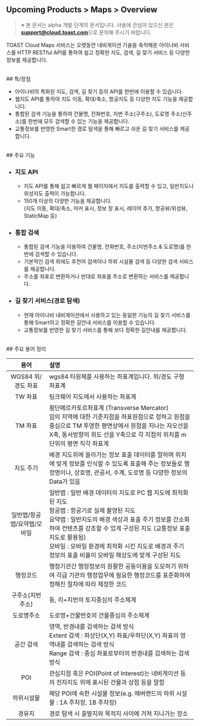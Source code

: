 ## Upcoming Products > Maps > Overview

> ※ 본 문서는 alpha 개발 단계의 문서입니다.
> 사용에 관심이 있으신 분은 **support@cloud.toast.com**으로 문의해 주시기 바랍니다.


TOAST Cloud Maps 서비스는 오랫동안 내비게이션 기술을 축적해온 아이나비 서비스를 HTTP RESTful API를 통하여 쉽고 정확한 지도, 검색, 길 찾기 서비스 등 다양한 정보를 제공합니다.

<br>
## 특/장점

- 아이나비의 특화된 지도, 검색, 길 찾기 등의 API를 한번에 이용할 수 있습니다.
- 웹지도 API를 통하여 지도 이동, 확대/축소, 항공지도 등 다양한 지도 기능을 제공합니다.
- 통합된 검색 기능을 통하여 건물명, 전화번호, 지번 주소(구주소), 도로명 주소(신주소)를 한번에 모두 검색할 수 있는 기능을 제공합니다.
- 교통정보를 반영한 Smart한 경로 탐색을 통해 빠르고 쉬운 길 찾기 서비스를 제공합니다.


<br>
## 주요 기능

- ### 지도  API

	- 지도 API를 통해 쉽고 빠르게 웹 페이지에서 지도를 출력할 수 있고, 일반지도나 위성지도 출력이 가능합니다.
	- 150개 이상의 다양한 기능을 제공합니다. <br>(지도 이동, 확대/축소, 마커 표시, 정보 창 표시, 레이어 추가, 항공뷰/위성뷰, StaticMap 등)



- ### 통합 검색

	- 통합된 검색 기능을 이용하여 건물명, 전화번호, 주소(지번주소 & 도로명)를  한번에 검색할 수 있습니다.
	- 기본적인 검색 외에도 추천어 검색이나 하위 시설물 검색 등 다양한 검색 서비스를 제공합니다.
	- 주소를 좌표로 변환하거나 반대로 좌표를 주소로 변환하는 서비스를 제공합니다.


- ### 길 찾기 서비스(경로 탐색)

	- 현재 아이나비 내비게이션에서 사용하고 있는 동일한 기능의 길 찾기 서비스를 통해 Smart하고 정확한 길안내 서비스를 이용할 수 있습니다.
	- 교통정보를 반영한 길 찾기 서비스를 통해 보다 정확한 길안내를 제공합니다.

<br>
## 주요 용어 정리


|용어|	설명|
|:---:|:---|
|WGS84 위/경도 좌표|wgs84 타원체를 사용하는 좌표계입니다. 위/경도 구형 좌표계|
|TW 좌표|팅크웨어 지도에서 사용하는 좌표계|
|TM 좌표|횡단메르카토르좌표계 (Transverse Mercator) <br>임의 지역에 대한 기준지점을 좌표원점으로 정하고 원점을 중심으로 TM 투영한 평면상에서 원점을 지나는 자오선을 X축, 동서방향의 위도 선을 Y축으로 각 지점의 위치를 m단위의 평면 직각 좌표계|
|지도 주기|배경 지도위에 올라가는 정보 표출 데이터를 말하며 위치에 맞게 정보를 인식할 수 있도록 표출해 주는 정보들로 행정명이나, 상호명, 관공서, 수계, 도로명 등 다양한 정보의 Data가 있음|
|일반맵/항공맵/요약맵/모바일|일반맵 : 일반 배경 데이터의 지도로 PC 웹 지도에 최적화 된 지도  <br>항공맵 : 항공기로 실제 촬영된 지도<br>요약맵 : 일반지도의 배경 색상과 표출 주기 정보를 간소화 하여 컨텐츠를 강조할 수 있게 구성된 지도 (교통정보 표출 지도로 활용됨) <br>모바일 : 모바일 환경에 최적화 시킨 지도로 배경과 주기 정보의 표출 비율이 모바일 해상도에 맞게 구성된 지도 |
|행정코드|행정기관간 행정정보의 원활한 공동이용을 도모하기 위하여 각급 기관의 행정업무에 필요한 행정코드를 표준화하여 정해진 절차에 따라 제정한 코드|
|구주소(지번주소)|동, 리+지번의 토지중심의 주소체계|
|도로명주소|도로명+건물번호의 건물중심의 주소체계|
|공간 검색|영역, 반경내를 검색하는 검색 방식<br>Extent 검색 : 좌상단(X,Y) 좌표/우하단(X,Y) 좌표의 영역내를 검색하는 검색 방식 <br> Range 검색 : 중심 좌표로부터의 반경내를 검색하는 검색 방식 |
|POI|관심지점 혹은 POI(Point of Interest)는 네비게이션 등의 전자지도 위에 표시된 건물과 상점 등을 말함|
|하위시설물|해당 POI에 속한 시설물 정보(e.g. 에버랜드의 하위 시설물 : 1A 주차장, 1B 주차장) |
|경유지|경로 탐색 시 출발지와 목적지 사이에 거쳐 지나가는 장소|
